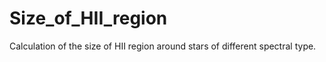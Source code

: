 # Size_of_HII_region

Calculation of the size of HII region around stars of different spectral type.
